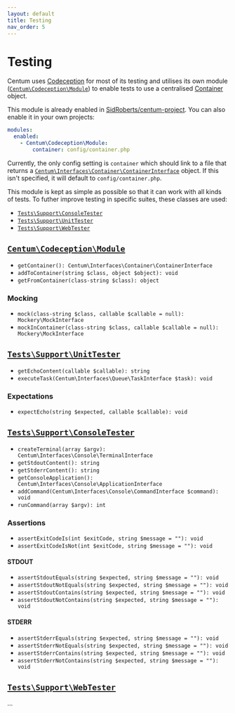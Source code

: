 ```yaml
---
layout: default
title: Testing
nav_order: 5
---
```




# Testing

Centum uses [Codeception](https://codeception.com/) for most of its testing and utilises its own module ([`Centum\Codeception\Module`](https://github.com/SidRoberts/centum/blob/development/src/Codeception/Module.php)) to enable tests to use a centralised [Container](components/container/index.md) object.

This module is already enabled in [SidRoberts/centum-project](https://github.com/SidRoberts/centum-project).
You can also enable it in your own projects:

```yaml
modules:
  enabled:
    - Centum\Codeception\Module:
        container: config/container.php
```

Currently, the only config setting is `container` which should link to a file that returns a [`Centum\Interfaces\Container\ContainerInterface`](https://github.com/SidRoberts/centum/blob/development/src/Interfaces/Container/ContainerInterface.php) object.
If this isn't specified, it will default to `config/container.php`.

This module is kept as simple as possible so that it can work with all kinds of tests.
To futher improve testing in specific suites, these classes are used:

- [`Tests\Support\ConsoleTester`](https://github.com/SidRoberts/centum/blob/development/tests/Support/ConsoleTester.php)
- [`Tests\Support\UnitTester`](https://github.com/SidRoberts/centum/blob/development/tests/Support/UnitTester.php)
- [`Tests\Support\WebTester`](https://github.com/SidRoberts/centum/blob/development/tests/Support/WebTester.php)



## [`Centum\Codeception\Module`](https://github.com/SidRoberts/centum/blob/development/src/Codeception/Module.php)

- `getContainer(): Centum\Interfaces\Container\ContainerInterface`
- `addToContainer(string $class, object $object): void`
- `getFromContainer(class-string $class): object`

### Mocking

- `mock(class-string $class, callable $callable = null): Mockery\MockInterface`
- `mockInContainer(class-string $class, callable $callable = null): Mockery\MockInterface`



## [`Tests\Support\UnitTester`](https://github.com/SidRoberts/centum/blob/development/tests/Support/UnitTester.php)

- `getEchoContent(callable $callable): string`
- `executeTask(Centum\Interfaces\Queue\TaskInterface $task): void`

### Expectations

- `expectEcho(string $expected, callable $callable): void`



## [`Tests\Support\ConsoleTester`](https://github.com/SidRoberts/centum/blob/development/tests/Support/ConsoleTester.php)

- `createTerminal(array $argv): Centum\Interfaces\Console\TerminalInterface`
- `getStdoutContent(): string`
- `getStderrContent(): string`
- `getConsoleApplication(): Centum\Interfaces\Console\ApplicationInterface`
- `addCommand(Centum\Interfaces\Console\CommandInterface $command): void`
- `runCommand(array $argv): int`

### Assertions

- `assertExitCodeIs(int $exitCode, string $message = ""): void`
- `assertExitCodeIsNot(int $exitCode, string $message = ""): void`

#### STDOUT

- `assertStdoutEquals(string $expected, string $message = ""): void`
- `assertStdoutNotEquals(string $expected, string $message = ""): void`
- `assertStdoutContains(string $expected, string $message = ""): void`
- `assertStdoutNotContains(string $expected, string $message = ""): void`

#### STDERR

- `assertStderrEquals(string $expected, string $message = ""): void`
- `assertStderrNotEquals(string $expected, string $message = ""): void`
- `assertStderrContains(string $expected, string $message = ""): void`
- `assertStderrNotContains(string $expected, string $message = ""): void`



## [`Tests\Support\WebTester`](https://github.com/SidRoberts/centum/blob/development/tests/Support/WebTester.php)

...
